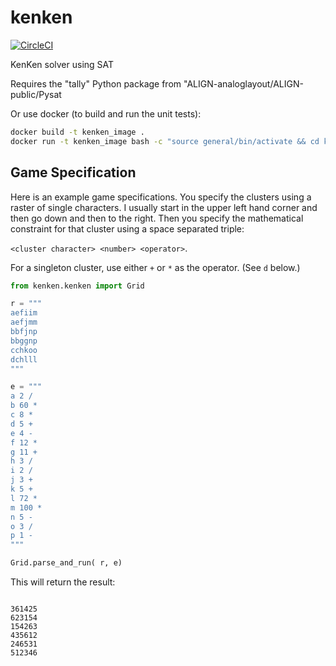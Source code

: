 # kenken
[![CircleCI](https://circleci.com/gh/stevenmburns/kenken.svg?style=svg)](https://circleci.com/gh/stevenmburns/kenken)

KenKen solver using SAT

Requires the "tally" Python package from "ALIGN-analoglayout/ALIGN-public/Pysat

Or use docker (to build and run the unit tests):
```bash
docker build -t kenken_image .
docker run -t kenken_image bash -c "source general/bin/activate && cd kenken && python setup.py test"
```

## Game Specification
Here is an example game specifications.
You specify the clusters using a raster of single characters.
I usually start in the upper left hand corner and then go down and then to the right.
Then you specify the mathematical constraint for that cluster using a space separated triple:

`<cluster character> <number> <operator>`. 

For a singleton cluster, use either `+` or `*` as the operator. (See `d` below.)
```python
from kenken.kenken import Grid

r = """
aefiim
aefjmm
bbfjnp
bbggnp
cchkoo
dchlll
"""

e = """
a 2 /
b 60 *
c 8 *
d 5 +
e 4 -
f 12 *
g 11 +
h 3 /
i 2 /
j 3 +
k 5 +
l 72 *
m 100 *
n 5 -
o 3 /
p 1 -
"""

Grid.parse_and_run( r, e)
```
This will return the result:
```

361425
623154
154263
435612
246531
512346
```
